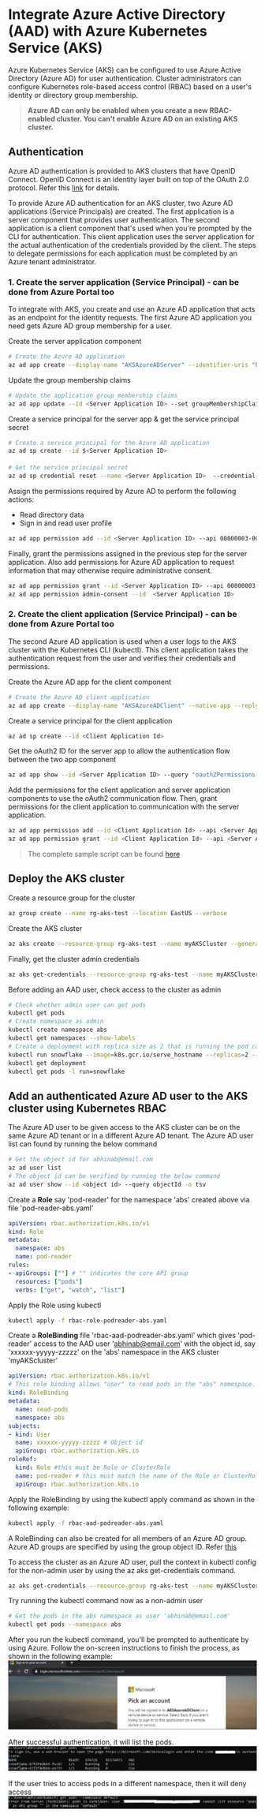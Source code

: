 # Integrate Azure Active Directory (AAD) with Azure Kubernetes Service (AKS)
Azure Kubernetes Service (AKS) can be configured to use Azure Active Directory (Azure AD) for user authentication. Cluster administrators can configure Kubernetes role-based access control (RBAC) based on a user's identity or directory group membership.
> **Azure AD can only be enabled when you create a new RBAC-enabled cluster. You can't enable Azure AD on an existing AKS cluster.**

## Authentication
Azure AD authentication is provided to AKS clusters that have OpenID Connect. OpenID Connect is an identity layer built on top of the OAuth 2.0 protocol. Refer this [link](/concepts/aks-rbac-aad-readme.md#authentication-mechanism) for details. 

To provide Azure AD authentication for an AKS cluster, two Azure AD applications (Service Principals) are created. The first application is a server component that provides user authentication. The second application is a client component that's used when you're prompted by the CLI for authentication. This client application uses the server application for the actual authentication of the credentials provided by the client. The steps to delegate permissions for each application must be completed by an Azure tenant administrator.

### 1. Create the server application (Service Principal) - can be done from Azure Portal too
To integrate with AKS, you create and use an Azure AD application that acts as an endpoint for the identity requests. The first Azure AD application you need gets Azure AD group membership for a user.

Create the server application component
```bash
# Create the Azure AD application
az ad app create --display-name "AKSAzureADServer" --identifier-uris "https://aksazureadserver" --query appId -o tsv
```
Update the group membership claims
```bash
# Update the application group membership claims
az ad app update --id <Server Application ID> --set groupMembershipClaims=All
```
Create a service principal for the server app & get the service principal secret
```bash
# Create a service principal for the Azure AD application
az ad sp create --id $<Server Application ID>

# Get the service principal secret
az ad sp credential reset --name <Server Application ID>  --credential-description "AKSPassword" --query password -o tsv
```
Assign the permissions required by Azure AD to perform the following actions:
* Read directory data
* Sign in and read user profile
```bash
az ad app permission add --id <Server Application ID> --api 00000003-0000-0000-c000-000000000000 --api-permissions e1fe6dd8-ba31-4d61-89e7-88639da4683d=Scope 06da0dbc-49e2-44d2-8312-53f166ab848a=Scope 7ab1d382-f21e-4acd-a863-ba3e13f7da61=Role
```

Finally, grant the permissions assigned in the previous step for the server application. Also add permissions for Azure AD application to request information that may otherwise require administrative consent.
```bash
az ad app permission grant --id <Server Application ID> --api 00000003-0000-0000-c000-000000000000
az ad app permission admin-consent --id  <Server Application ID>
```

### 2. Create the client application (Service Principal) - can be done from Azure Portal too
The second Azure AD application is used when a user logs to the AKS cluster with the Kubernetes CLI (kubectl). This client application takes the authentication request from the user and verifies their credentials and permissions.

Create the Azure AD app for the client component
```bash
# Create the Azure AD client application
az ad app create --display-name "AKSAzureADClient" --native-app --reply-urls "https://aksazureadclient" --query appId -o tsv
```
Create a service principal for the client application
```bash
az ad sp create --id <Client Application Id>
```
Get the oAuth2 ID <OAuth Permission Id> for the server app to allow the authentication flow between the two app component
```bash
az ad app show --id <Server Application ID> --query "oauth2Permissions[0].id" -o tsv
```
Add the permissions for the client application and server application components to use the oAuth2 communication flow. Then, grant permissions for the client application to communication with the server application.
```bash
az ad app permission add --id <Client Application Id> --api <Server Application ID> --api-permissions <OAuth Permission Id>=Scope
az ad app permission grant --id <Client Application Id> --api <Server Application ID>
```
> The complete sample script can be found [here](https://github.com/Azure-Samples/azure-cli-samples/blob/master/aks/azure-ad-integration/azure-ad-integration.sh)

## Deploy the AKS cluster
Create a resource group for the cluster
```bash
az group create --name rg-aks-test --location EastUS --verbose
```
Create the AKS cluster
```bash
az aks create --resource-group rg-aks-test --name myAKSCluster --generate-ssh-keys --aad-server-app-id <Server Application ID> --aad-server-app-secret <Server Application Secret> --aad-client-app-id <Client Application Id> --aad-tenant-id <Tenant ID> --verbose
```
Finally, get the cluster admin credentials
```bash
az aks get-credentials --resource-group rg-aks-test --name myAKSCluster --admin --verbose
```

Before adding an AAD user, check access to the cluster as admin
```bash
# Check whether admin user can get pods
kubectl get pods
# Create namespace as admin
kubectl create namespace abs
kubectl get namespaces --show-labels
# Create a deployment with replica size as 2 that is running the pod called snowflake with a basic container that just serves the hostname
kubectl run snowflake --image=k8s.gcr.io/serve_hostname --replicas=2 --namespace abs
kubectl get deployment
kubectl get pods -l run=snowflake
```

## Add an authenticated Azure AD user to the AKS cluster using Kubernetes RBAC
The Azure AD user to be given access to the AKS cluster can be on the same Azure AD tenant or in a different Azure AD tenant. The Azure AD user list can found by running the below command
```bash
# Get the object id for abhinab@email.com
az ad user list
# The object id can be verified by running the below command
az ad user show --id <object id> --query objectId -o tsv
```

Create a **Role** say 'pod-reader' for the namespace 'abs' created above via file 'pod-reader-abs.yaml'
```yaml
apiVersion: rbac.authorization.k8s.io/v1
kind: Role
metadata:
  namespace: abs
  name: pod-reader
rules:
- apiGroups: [""] # "" indicates the core API group
  resources: ["pods"]
  verbs: ["get", "watch", "list"]
```

Apply the Role using kubectl
```bash
kubectl apply -f rbac-role-podreader-abs.yaml
```
Create a **RoleBinding** file 'rbac-aad-podreader-abs.yaml' which gives 'pod-reader' access to the AAD user 'abhinab@email.com' with the object id, say 'xxxxxx-yyyyy-zzzzz' on the 'abs' namespace in the AKS cluster 'myAKScluster'
```yaml
apiVersion: rbac.authorization.k8s.io/v1
# This role binding allows "user" to read pods in the "abs" namespace.
kind: RoleBinding
metadata:
  name: read-pods
  namespace: abs
subjects:
- kind: User
  name: xxxxxx-yyyyy-zzzzz # Object id
  apiGroup: rbac.authorization.k8s.io
roleRef:
  kind: Role #this must be Role or ClusterRole
  name: pod-reader # this must match the name of the Role or ClusterRole you wish to bind to
  apiGroup: rbac.authorization.k8s.io
```
Apply the RoleBinding by using the kubectl apply command as shown in the following example:
```bash
kubectl apply -f rbac-aad-podreader-abs.yaml
```

A RoleBinding can also be created for all members of an Azure AD group. Azure AD groups are specified by using the group object ID. Refer [this](https://docs.microsoft.com/en-us/azure/aks/azure-ad-rbac?toc=https%3A%2F%2Fdocs.microsoft.com%2Fen-us%2Fazure%2Faks%2FTOC.json&bc=https%3A%2F%2Fdocs.microsoft.com%2Fen-us%2Fazure%2Fbread%2Ftoc.json)

To access the cluster as an Azure AD user, pull the context in kubectl config for the non-admin user by using the az aks get-credentials command.
```bash
az aks get-credentials --resource-group rg-aks-test --name myAKSCluster
```

Try running the kubectl command now as a non-admin user
```bash
# Get the pods in the abs namespace as user 'abhinab@email.com'
kubectl get pods --namespace abs
```

After you run the kubectl command, you'll be prompted to authenticate by using Azure. Follow the on-screen instructions to finish the process, as shown in the following example:
![Alt text](/images/kubectl-auth-aks.jpg)

After successful authentication, it will list the pods.
![Alt text](/images/success-auth.jpg)

If the user tries to access pods in a different namespace, then it will deny access
![Alt text](/images/failed-auth.jpg)
